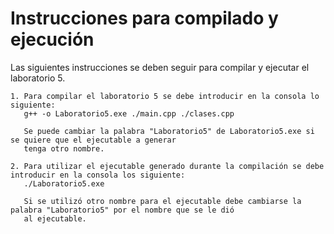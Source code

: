 # Instrucciones para compilado y ejecución 

Las siguientes instrucciones se deben seguir para compilar y ejecutar el laboratorio 5.   
```
1. Para compilar el laboratorio 5 se debe introducir en la consola lo siguiente:  
   g++ -o Laboratorio5.exe ./main.cpp ./clases.cpp
   
   Se puede cambiar la palabra "Laboratorio5" de Laboratorio5.exe si se quiere que el ejecutable a generar   
   tenga otro nombre. 
```
```
2. Para utilizar el ejecutable generado durante la compilación se debe introducir en la consola los siguiente:    
   ./Laboratorio5.exe  

   Si se utilizó otro nombre para el ejecutable debe cambiarse la palabra "Laboratorio5" por el nombre que se le dió   
   al ejecutable.      
```
